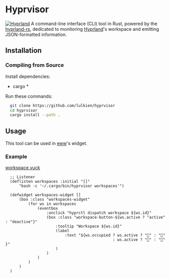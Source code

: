 # Hyprvisor

[![Hyprland](https://img.shields.io/badge/Made%20for-Hyprland-blue)](https://github.com/hyprwm/Hyprland)
A command-line interface (CLI) tool in Rust, powered by the [hyprland-rs](https://github.com/hyprland-community/hyprland-rs), dedicated to monitoring [Hyprland](https://github.com/hyprwm/Hyprland)'s workspace and emitting JSON-formatted information.

## Installation

### Compiling from Source

Install dependencies:

* cargo \*

Run these commands:

```bash
  git clone https://github.com/lulkien/hyprvisor
  cd hyprvisor
  cargo install --path .
```

## Usage

This tool can be used in [eww](https://github.com/elkowar/eww)'s widget.

### Example

[workspace.yuck](https://github.com/QuantaRicer/eww/blob/master/modules/workspaces.yuck)

```yuck
  ;; Listener
  (deflisten workspaces :initial "[]"
      "bash -c '~/.cargo/bin/hyprvisor workspaces'")
  
  (defwidget workspaces-widget []
      (box :class "workspaces-widget"
          (for ws in workspaces
              (eventbox
                  :onclick "hyprctl dispatch workspace ${ws.id}"
                  (box :class "workspace-button-${ws.active ? "active" : "deactive"}"
                      :tooltip "Workspace ${ws.id}"
                      (label 
                          :text "${ws.occupied ? ws.active ? "" : "󰻃"
                                               : ws.active ? "" : "" }"
                      )
                  )
              )
          )
      )
  )
```
